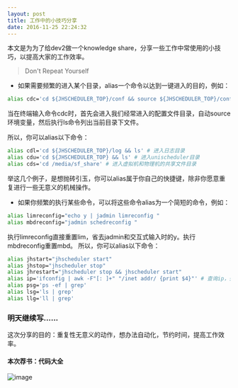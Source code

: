 ```yaml
---
layout: post
title: 工作中的小技巧分享
date: 2016-11-25 22:24:32
---
```


本文是为为了给dev2做一个knowledge share，分享一些工作中常使用的小技巧，以提高大家的工作效率。

>Don't Repeat Yourself

- 如果需要频繁的进入某个目录，alias一个命令以达到一键进入的目的，例如：

```bash
alias cdc='cd ${JHSCHEDULER_TOP}/conf && source ${JHSCHEDULER_TOP}/conf/profile.jhscheduler && ls'
```

当在终端输入命令cdc时，首先会进入我们经常进入的配置文件目录，自动source环境变量，然后执行ls命令列出当前目录下文件。

所以，你可以alias以下命令：

```bash
alias cdl='cd ${JHSCHEDULER_TOP}/log && ls' # 进入日志目录
alias cdu='cd ${JHSCHEDULER_TOP} && ls' # 进入unischeduler目录
alias cds='cd /media/sf_share' # 进入虚拟机和物理机的共享文件目录
```

举这几个例子，是想抛砖引玉，你可以alias属于你自己的快捷键，除非你愿意重复进行一些无意义的机械操作。

- 如果你频繁的执行某些命令，可以将这些命令alias为一个简短的命令，例如：

```bash
alias limreconfig="echo y | jadmin limreconfig "
alias mbdreconfig="jadmin schedreconfig "
```

执行limreconfig直接重置lim，省去jadmin和交互式输入时的y。执行mbdreconfig重置mbd。
所以，你可以alias以下命令：

```bash
alias jhstart="jhscheduler start"
alias jhstop="jhscheduler stop"
alias jhrestart="jhscheduler stop && jhscheduler start"
alias ip='ifconfig | awk -F"[: ]+" "/inet addr/ {print $4}"' # 查询ip，去掉无关信息
alias psg='ps -ef | grep'
alias lsg='ls | grep'
alias llg='ll | grep'
```

### 明天继续写......

这次分享的目的：重复性无意义的动作，想办法自动化，节约时间，提高工作效率。

#### 本次荐书：代码大全

![image](https://img10.360buyimg.com/n1/s200x200_15093/2a690799-c814-4784-9027-b21e688415ff.jpg)


